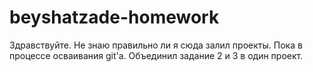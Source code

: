 # beyshatzade-homework
Здравствуйте. Не знаю правильно ли я сюда залил проекты. Пока в процессе осваивания git'a.
Объединил задание 2 и 3 в один проект. 
